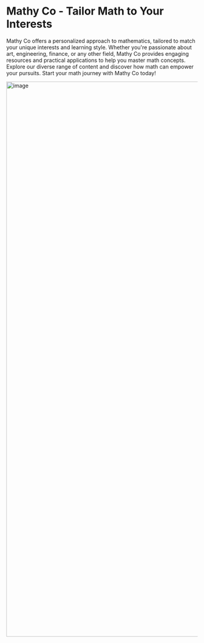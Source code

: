 # Mathy Co - Tailor Math to Your Interests

Mathy Co offers a personalized approach to mathematics, tailored to match your unique interests and learning style. Whether you're passionate about art, engineering, finance, or any other field, Mathy Co provides engaging resources and practical applications to help you master math concepts. Explore our diverse range of content and discover how math can empower your pursuits. Start your math journey with Mathy Co today!

<img width="1464" alt="image" src="https://github.com/georgeIshaq/Q-Hack/assets/106736711/f0fa7edf-e833-4f37-ba0c-fcdfe0a537ee">


